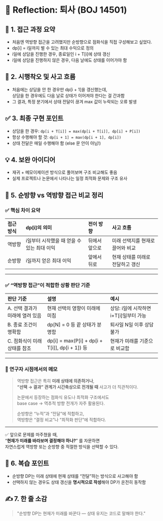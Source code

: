 # 💬 Reflection: 퇴사 (BOJ 14501)

## 🧠 1. 접근 과정 요약

- 처음엔 역방향 접근을 고려했지만 순방향으로 점화식을 직접 구성해보고 싶었다.
- dp[i] = i일까지 벌 수 있는 최대 수익으로 정의
- i일에 상담을 진행한 경우, 종료일인 i + T[i]에 상태 갱신
- i일에 상담을 진행하지 않은 경우, 다음 날에도 상태를 이어가야 함

## 🔄 2. 시행착오 및 사고 흐름

- 처음에는 상담을 안 한 경우만 dp[i + 1]을 갱신했는데,  
  상담을 한 경우에도 다음 날로 상태가 이어져야 한다는 걸 간과함
- 그 결과, 특정 분기에서 상태 전달이 끊겨 max 값이 누락되는 오류 발생

## ✅ 3. 최종 구현 포인트

- 상담을 한 경우: `dp[i + T[i]] = max(dp[i + T[i]], dp[i] + P[i])`
- 항상 수행해야 할 것: `dp[i + 1] = max(dp[i + 1], dp[i])`
- 상태 전달은 매일 수행해야 함 (else 문 안이 아님!)

## 💡 4. 보완 아이디어

- 재귀 + 메모이제이션 방식으로 풀어보며 구조 비교해도 좋음
- 실제 프로젝트나 논문에서 나타나는 일정 최적화 문제와 구조 유사

## 🧠 5. 순방향 vs 역방향 접근 비교 정리

### ✅ 핵심 차이 요약

| 접근 방식 | dp[i]의 의미                               | 전이 방향     | 사고 흐름                        |
| :-------- | :----------------------------------------- | :------------ | :------------------------------- |
| 역방향    | i일부터 시작했을 때 얻을 수 있는 최대 이익 | 뒤에서 앞으로 | 미래 선택지를 현재로 끌어와 비교 |
| 순방향    | i일까지 얻은 최대 이익                     | 앞에서 뒤로   | 현재 상태를 미래로 전달하고 갱신 |

---

### ✅ “역방향 접근”이 적합한 상황 판단 기준

| 판단 기준                       | 설명                                           | 예시                                   |
| :------------------------------ | :--------------------------------------------- | :------------------------------------- |
| A. 선택 결과가 미래에 열려 있음 | 현재 선택의 영향이 미래에 미침                 | 상담: i일에 시작하면 i+T[i]일부터 가능 |
| B. 종료 조건이 명확함           | dp[N] = 0 등 끝 상태가 분명함                  | 퇴사일 N일 이후 상담 불가              |
| C. 점화식이 미래 상태를 참조    | dp[i] = max(P[i] + dp[i + T[i]], dp[i + 1]) 등 | 현재가 미래를 기준으로 비교함          |

---

### 🧠 연구자 시점에서의 메모

> 역방향 접근은 특히 **미래 상태에 의존하거나**,  
> **“선택 → 결과” 관계가 시간축상으로 전개될 때** 사고가 더 직관적이다.
>
> 논문에서 등장하는 점화식 유도나 최적화 구조에서도  
> base case → 역추적 방향 전개가 자주 활용된다.
>
> 순방향은 “누적”과 “전달”에 적합하고,  
> 역방향은 “결정 비교”나 “최적화 판단”에 적합하다.

---

✅ 앞으로 문제를 마주쳤을 때,  
“**현재가 미래를 바라보며 결정해야 하나?**” 를 자문하면  
자연스럽게 역방향 또는 순방향 중 적절한 방식을 선택할 수 있다.

## 🔁 6. 복습 포인트

- 순방향 DP는 미래 상태에 현재 상태를 “전달”하는 방식으로 사고해야 함
- 선택하지 않는 경우도 상태 갱신을 **명시적으로 작성**해야 DP가 온전히 동작함

## ✍️ 7. 한 줄 소감

> "순방향 DP는 현재가 미래를 바꾼다 — 상태 유지는 코드로 말해야 한다."
